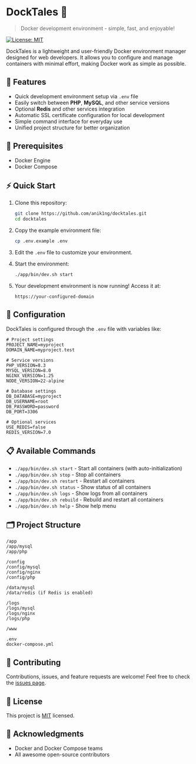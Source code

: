 # DockTales 🐳

> Docker development environment - simple, fast, and enjoyable!

[![License: MIT](https://img.shields.io/badge/License-MIT-blue.svg)](https://opensource.org/licenses/MIT)

DockTales is a lightweight and user-friendly Docker environment manager designed for web developers. It allows you to configure and manage containers with minimal effort, making Docker work as simple as possible.

## 🚀 Features

- Quick development environment setup via `.env` file
- Easily switch between **PHP**, **MySQL**, and other service versions
- Optional **Redis** and other services integration
- Automatic SSL certificate configuration for local development
- Simple command interface for everyday use
- Unified project structure for better organization

## 🔧 Prerequisites

- Docker Engine
- Docker Compose

## ⚡ Quick Start

1. Clone this repository:
   ```bash
   git clone https://github.com/anik1ng/docktales.git
   cd docktales
   ```

2. Copy the example environment file:
   ```bash
   cp .env.example .env
   ```

3. Edit the `.env` file to customize your environment.

4. Start the environment:
   ```bash
   ./app/bin/dev.sh start
   ```

5. Your development environment is now running! Access it at:
   ```
   https://your-configured-domain
   ```

## 🧩 Configuration

DockTales is configured through the `.env` file with variables like:

```
# Project settings
PROJECT_NAME=myproject
DOMAIN_NAME=myproject.test

# Service versions
PHP_VERSION=8.3
MYSQL_VERSION=8.0
NGINX_VERSION=1.25
NODE_VERSION=22-alpine

# Database settings
DB_DATABASE=myproject
DB_USERNAME=root
DB_PASSWORD=password
DB_PORT=3306

# Optional services
USE_REDIS=false
REDIS_VERSION=7.0
```

## 📋 Available Commands

- `./app/bin/dev.sh start` - Start all containers (with auto-initialization)
- `./app/bin/dev.sh stop` - Stop all containers
- `./app/bin/dev.sh restart` - Restart all containers
- `./app/bin/dev.sh status` - Show status of all containers
- `./app/bin/dev.sh logs` - Show logs from all containers
- `./app/bin/dev.sh rebuild` - Rebuild and restart all containers
- `./app/bin/dev.sh help` - Show help menu

## 🗂️ Project Structure

```
/app
/app/mysql
/app/php

/config
/config/mysql
/config/nginx
/config/php

/data/mysql
/data/redis (if Redis is enabled)

/logs
/logs/mysql
/logs/nginx
/logs/php

/www

.env
docker-compose.yml
```

## 🤝 Contributing

Contributions, issues, and feature requests are welcome! Feel free to check the [issues page](https://github.com/anik1ng/docktales/issues).

## 📝 License

This project is [MIT](LICENSE) licensed.

## 🙏 Acknowledgments

- Docker and Docker Compose teams
- All awesome open-source contributors
